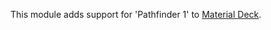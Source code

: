 This module adds support for 'Pathfinder 1' to [Material Deck](https://github.com/MaterialFoundry/MaterialDeck).